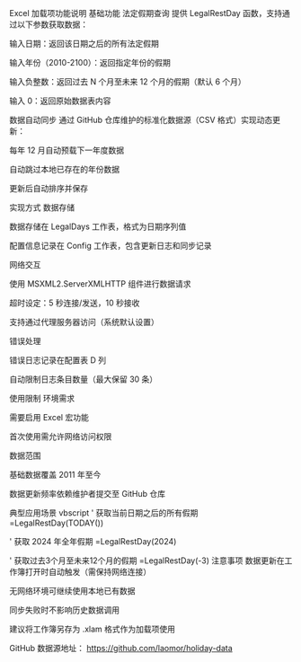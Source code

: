 Excel 加载项功能说明
基础功能
法定假期查询
提供 LegalRestDay 函数，支持通过以下参数获取数据：

输入日期：返回该日期之后的所有法定假期

输入年份（2010-2100）：返回指定年份的假期

输入负整数：返回过去 N 个月至未来 12 个月的假期（默认 6 个月）

输入 0：返回原始数据表内容

数据自动同步
通过 GitHub 仓库维护的标准化数据源（CSV 格式）实现动态更新：

每年 12 月自动预载下一年度数据

自动跳过本地已存在的年份数据

更新后自动排序并保存

实现方式
数据存储

数据存储在 LegalDays 工作表，格式为日期序列值

配置信息记录在 Config 工作表，包含更新日志和同步记录

网络交互

使用 MSXML2.ServerXMLHTTP 组件进行数据请求

超时设定：5 秒连接/发送，10 秒接收

支持通过代理服务器访问（系统默认设置）

错误处理

错误日志记录在配置表 D 列

自动限制日志条目数量（最大保留 30 条）

使用限制
环境需求

需要启用 Excel 宏功能

首次使用需允许网络访问权限

数据范围

基础数据覆盖 2011 年至今

数据更新频率依赖维护者提交至 GitHub 仓库

典型应用场景
vbscript
' 获取当前日期之后的所有假期
=LegalRestDay(TODAY())

' 获取 2024 年全年假期
=LegalRestDay(2024)

' 获取过去3个月至未来12个月的假期
=LegalRestDay(-3)
注意事项
数据更新在工作簿打开时自动触发（需保持网络连接）

无网络环境可继续使用本地已有数据

同步失败时不影响历史数据调用

建议将工作簿另存为 .xlam 格式作为加载项使用

GitHub 数据源地址：
https://github.com/laomor/holiday-data
